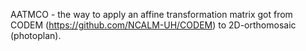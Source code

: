 AATMCO - the way to apply an affine transformation matrix got from CODEM (https://github.com/NCALM-UH/CODEM) to 2D-orthomosaic (photoplan).
